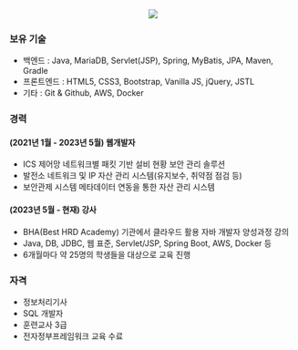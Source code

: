 <div style="text-align:center;">
<a href="https://hits.seeyoufarm.com"><img src="https://hits.seeyoufarm.com/api/count/incr/badge.svg?url=https%3A%2F%2Fgithub.com%2Fdevkgn88&count_bg=%2379C83D&title_bg=%23555555&icon=&icon_color=%23E7E7E7&title=hits&edge_flat=false"/></a>
</div>

### 보유 기술
* 백엔드 : Java, MariaDB, Servlet(JSP), Spring, MyBatis, JPA, Maven, Gradle
* 프론트엔드 : HTML5, CSS3, Bootstrap, Vanilla JS, jQuery, JSTL
* 기타 : Git & Github, AWS, Docker

### 경력
#### (2021년 1월 - 2023년 5월) 웹개발자
* ICS 제어망 네트워크별 패킷 기반 설비 현황 보안 관리 솔루션
* 발전소 네트워크 및 IP 자산 관리 시스템(유지보수, 취약점 점검 등)
* 보안관제 시스템 메타데이터 연동을 통한 자산 관리 시스템

#### (2023년 5월 - 현재) 강사
* BHA(Best HRD Academy) 기관에서 클라우드 활용 자바 개발자 양성과정 강의
* Java, DB, JDBC, 웹 표준, Servlet/JSP, Spring Boot, AWS, Docker 등
* 6개월마다 약 25명의 학생들을 대상으로 교육 진행

### 자격
* 정보처리기사
* SQL 개발자
* 훈련교사 3급
* 전자정부프레임워크 교육 수료

<!-- ### Technical Skills
* Back-end : Java, MariaDB, Servlet(JSP), Spring, MyBatis, JPA, Maven, Gradle
* Front-end : HTML5, CSS3, Bootstrap, Vanilla JS, jQuery, JSTL
* Others : Git & Github, AWS, Docker
### Experience
#### (Jan.2021 - May.2023) Software Engineer
* Developing Network Security Soution for Power Station
* Block access of unknown port and record history
* Create Enterprise Resource Planning System
#### (May.2023 - Present) Cloud Based Java/Spring Programming
* Teaching omnidirectional Skills for developing Java Web Application
* Work closely with a students who want to become Java Developer
* Run 25 students and Lead Projects Every 6 Months -->
